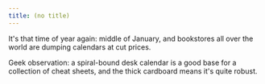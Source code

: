 ```yaml
---
title: (no title)
---
```

<p>It's that time of year again: middle of January, and bookstores all over the world are dumping calendars at cut prices.</p>

<p>Geek observation: a spiral-bound desk calendar is a good base for a collection of cheat sheets, and the thick cardboard means it's quite robust.</p>